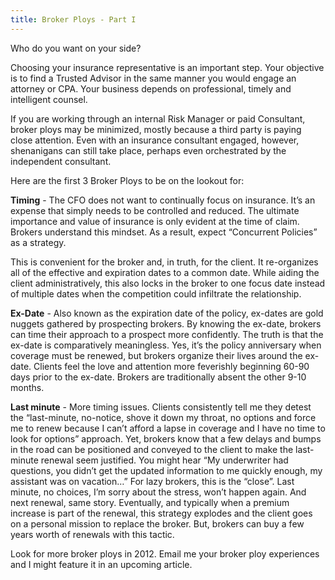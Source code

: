 ```yaml
---
title: Broker Ploys - Part I
---
```


Who do you want on your side?

Choosing your insurance representative is an important step. Your objective is to find a Trusted Advisor in the same manner you would engage an attorney or CPA. Your business depends on professional, timely and intelligent counsel.

If you are working through an internal Risk Manager or paid Consultant, broker ploys may be minimized, mostly because a third party is paying close attention. Even with an insurance consultant engaged, however, shenanigans can still take place, perhaps even orchestrated by the independent consultant.

Here are the first 3 Broker Ploys to be on the lookout for:

**Timing** - The CFO does not want to continually focus on insurance. It’s an expense that simply needs to be controlled and reduced. The ultimate importance and value of insurance is only evident at the time of claim. Brokers understand this mindset. As a result, expect “Concurrent Policies” as a strategy.

This is convenient for the broker and, in truth, for the client. It re-organizes all of the effective and expiration dates to a common date. While aiding the client administratively, this also locks in the broker to one focus date instead of multiple dates when the competition could infiltrate the relationship.

**Ex-Date** - Also known as the expiration date of the policy, ex-dates are gold nuggets gathered by prospecting brokers. By knowing the ex-date, brokers can time their approach to a prospect more confidently. The truth is that the ex-date is comparatively meaningless. Yes, it’s the policy anniversary when coverage must be renewed, but brokers organize their lives around the ex-date. Clients feel the love and attention more feverishly beginning 60-90 days prior to the ex-date. Brokers are traditionally absent the other 9-10 months.

**Last minute** - More timing issues. Clients consistently tell me they detest the “last-minute, no-notice, shove it down my throat, no options and force me to renew because I can’t afford a lapse in coverage and I have no time to look for options” approach. Yet, brokers know that a few delays and bumps in the road can be positioned and conveyed to the client to make the last-minute renewal seem justified. You might hear “My underwriter had questions, you didn’t get the updated information to me quickly enough, my assistant was on vacation…” For lazy brokers, this is the “close”. Last minute, no choices, I’m sorry about the stress, won’t happen again. And next renewal, same story. Eventually, and typically when a premium increase is part of the renewal, this strategy explodes and the client goes on a personal mission to replace the broker. But, brokers can buy a few years worth of renewals with this tactic.

Look for more broker ploys in 2012. Email me your broker ploy experiences and I might feature it in an upcoming article.
